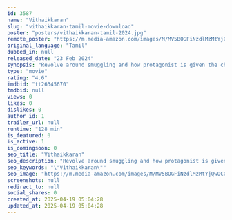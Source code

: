 ```yaml
---
id: 3587
name: "Vithaikkaran"
slug: "vithaikkaran-tamil-movie-download"
poster: "posters/vithaikkaran-tamil-2024.jpg"
remote_poster: "https://m.media-amazon.com/images/M/MV5BOGFiNzdlMzMtYjQwOC00ZGQ5LWFjNjEtYjRjMWZiYTJlM2I5XkEyXkFqcGc@._V1_SX300.jpg"
original_language: "Tamil"
dubbed_in: null
released_date: "23 Feb 2024"
synopsis: "Revolve around smuggling and how protagonist is given the charge to retrieve certain withheld goods."
type: "movie"
rating: "4.6"
imdbid: "tt26345670"
tmdbid: null
views: 0
likes: 0
dislikes: 0
author_id: 1
trailer_url: null
runtime: "128 min"
is_featured: 0
is_active: 1
is_comingsoon: 0
seo_title: "Vithaikkaran"
seo_description: "Revolve around smuggling and how protagonist is given the charge to retrieve certain withheld goods."
seo_keywords: "\"Vithaikkaran\""
seo_image: "https://m.media-amazon.com/images/M/MV5BOGFiNzdlMzMtYjQwOC00ZGQ5LWFjNjEtYjRjMWZiYTJlM2I5XkEyXkFqcGc@._V1_SX300.jpg"
screenshots: null
redirect_to: null
social_shares: 0
created_at: 2025-04-19 05:04:28
updated_at: 2025-04-19 05:04:28
---
```


